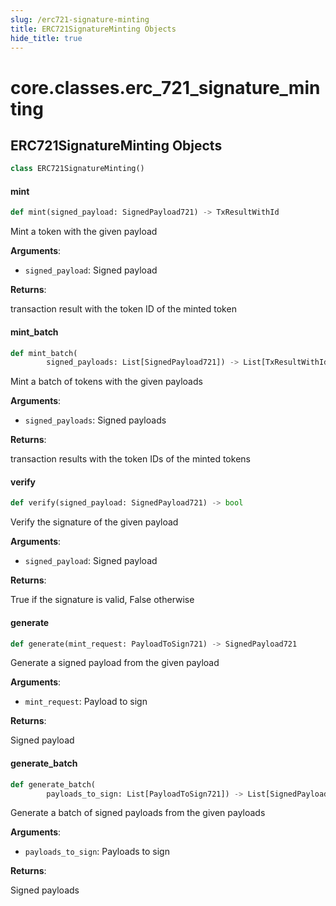 ```yaml
---
slug: /erc721-signature-minting
title: ERC721SignatureMinting Objects
hide_title: true
---
```


<a id="core.classes.erc_721_signature_minting"></a>

# core.classes.erc_721_signature_minting

<a id="core.classes.erc_721_signature_minting.ERC721SignatureMinting"></a>

## ERC721SignatureMinting Objects

```python
class ERC721SignatureMinting()
```

<a id="core.classes.erc_721_signature_minting.ERC721SignatureMinting.mint"></a>

#### mint

```python
def mint(signed_payload: SignedPayload721) -> TxResultWithId
```

Mint a token with the given payload

**Arguments**:

- `signed_payload`: Signed payload

**Returns**:

transaction result with the token ID of the minted token

<a id="core.classes.erc_721_signature_minting.ERC721SignatureMinting.mint_batch"></a>

#### mint_batch

```python
def mint_batch(
        signed_payloads: List[SignedPayload721]) -> List[TxResultWithId]
```

Mint a batch of tokens with the given payloads

**Arguments**:

- `signed_payloads`: Signed payloads

**Returns**:

transaction results with the token IDs of the minted tokens

<a id="core.classes.erc_721_signature_minting.ERC721SignatureMinting.verify"></a>

#### verify

```python
def verify(signed_payload: SignedPayload721) -> bool
```

Verify the signature of the given payload

**Arguments**:

- `signed_payload`: Signed payload

**Returns**:

True if the signature is valid, False otherwise

<a id="core.classes.erc_721_signature_minting.ERC721SignatureMinting.generate"></a>

#### generate

```python
def generate(mint_request: PayloadToSign721) -> SignedPayload721
```

Generate a signed payload from the given payload

**Arguments**:

- `mint_request`: Payload to sign

**Returns**:

Signed payload

<a id="core.classes.erc_721_signature_minting.ERC721SignatureMinting.generate_batch"></a>

#### generate_batch

```python
def generate_batch(
        payloads_to_sign: List[PayloadToSign721]) -> List[SignedPayload721]
```

Generate a batch of signed payloads from the given payloads

**Arguments**:

- `payloads_to_sign`: Payloads to sign

**Returns**:

Signed payloads
